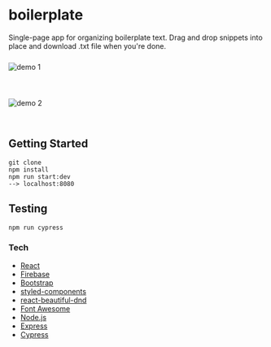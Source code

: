 # boilerplate

Single-page app for organizing boilerplate text. Drag and drop snippets into place and download .txt file when you're done.

<img src="https://github.com/trevorlitsey/boilerplate/blob/master/demos/demo.gif"
     alt="demo 1"
     style="margin: 10px 0 30px;">

<img src="https://github.com/trevorlitsey/boilerplate/blob/master/demos/demo2.gif"
     alt="demo 2"
     style="margin: 10px 0 30px;">

## Getting Started
```````
git clone
npm install
npm run start:dev
--> localhost:8080
```````

## Testing
````
npm run cypress
````

### Tech
* [React](https://reactjs.org/)
* [Firebase](https://firebase.google.com/)
* [Bootstrap](https://getbootstrap.com/)
* [styled-components](https://www.styled-components.com/)
* [react-beautiful-dnd](https://github.com/atlassian/react-beautiful-dnd)
* [Font Awesome](https://fontawesome.com/)
* [Node.js](https://nodejs.org/en/)
* [Express](http://expressjs.com/)
* [Cypress](https://www.cypress.io/)